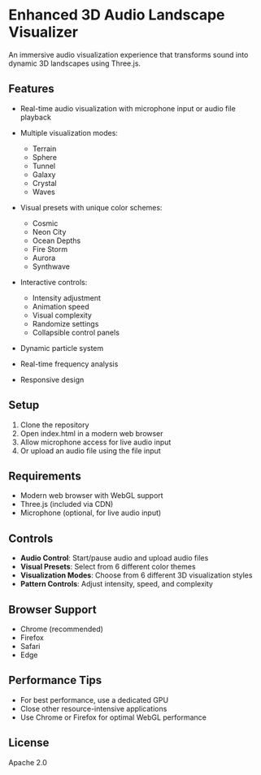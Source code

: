 # Enhanced 3D Audio Landscape Visualizer

An immersive audio visualization experience that transforms sound into dynamic 3D landscapes using Three.js.

## Features

- Real-time audio visualization with microphone input or audio file playback
- Multiple visualization modes:
  - Terrain
  - Sphere
  - Tunnel
  - Galaxy
  - Crystal
  - Waves

- Visual presets with unique color schemes:
  - Cosmic
  - Neon City
  - Ocean Depths
  - Fire Storm
  - Aurora
  - Synthwave

- Interactive controls:
  - Intensity adjustment
  - Animation speed
  - Visual complexity
  - Randomize settings
  - Collapsible control panels

- Dynamic particle system
- Real-time frequency analysis
- Responsive design

## Setup

1. Clone the repository
2. Open index.html in a modern web browser
3. Allow microphone access for live audio input
4. Or upload an audio file using the file input

## Requirements

- Modern web browser with WebGL support
- Three.js (included via CDN)
- Microphone (optional, for live audio input)

## Controls

- **Audio Control**: Start/pause audio and upload audio files
- **Visual Presets**: Select from 6 different color themes
- **Visualization Modes**: Choose from 6 different 3D visualization styles
- **Pattern Controls**: Adjust intensity, speed, and complexity

## Browser Support

- Chrome (recommended)
- Firefox
- Safari
- Edge

## Performance Tips

- For best performance, use a dedicated GPU
- Close other resource-intensive applications
- Use Chrome or Firefox for optimal WebGL performance

## License

Apache 2.0
